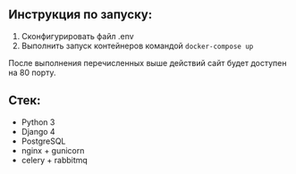## Инструкция по запуску:

1. Сконфигурировать файл .env
2. Выполнить запуск контейнеров командой `docker-compose up`

После выполнения перечисленных выше действий сайт будет доступен на 80 порту.

## Стек:

- Python 3
- Django 4
- PostgreSQL
- nginx + gunicorn
- celery + rabbitmq
